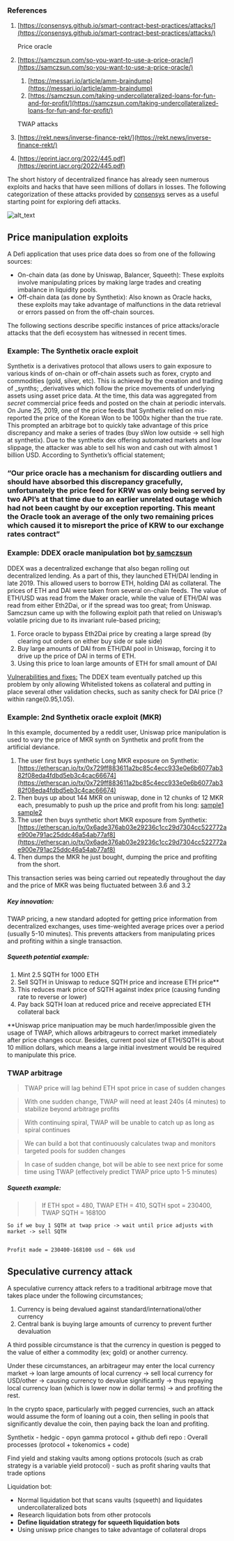 ### References



1. [https://consensys.github.io/smart-contract-best-practices/attacks/](https://consensys.github.io/smart-contract-best-practices/attacks/)

    Price oracle

2. [https://samczsun.com/so-you-want-to-use-a-price-oracle/](https://samczsun.com/so-you-want-to-use-a-price-oracle/)
    1. [https://messari.io/article/amm-braindump](https://messari.io/article/amm-braindump)
    2. [https://samczsun.com/taking-undercollateralized-loans-for-fun-and-for-profit/](https://samczsun.com/taking-undercollateralized-loans-for-fun-and-for-profit/)

    TWAP attacks

3. [https://rekt.news/inverse-finance-rekt/](https://rekt.news/inverse-finance-rekt/)
4. [https://eprint.iacr.org/2022/445.pdf](https://eprint.iacr.org/2022/445.pdf)

The short history of decentralized finance has already seen numerous exploits and hacks that have seen millions of dollars in losses. The following categorization of these attacks provided by [consensys](https://consensys.github.io/smart-contract-best-practices/attacks/) serves as a useful starting point for exploring defi attacks.


![alt_text](images/image1.png "image_tooltip")



## Price manipulation exploits

A Defi application that uses price data does so from one of the following sources:



* On-chain data (as done by Uniswap, Balancer, Squeeth): These exploits involve manipulating prices by making large trades and creating imbalance in liquidity pools.
* Off-chain data (as done by Synthetix): Also known as Oracle hacks, these exploits may take advantage of malfunctions in the data retrieval or errors passed on from the off-chain sources.

The following sections describe specific instances of price attacks/oracle attacks that the defi ecosystem has witnessed in recent times.


### Example: The Synthetix oracle exploit

Synthetix is a derivatives protocol that allows users to gain exposure to various kinds of on-chain or off-chain assets such as forex, crypto and commodities (gold, silver, etc). This is achieved by the creation and trading of _synths; _derivatives which follow the price movements of underlying assets using asset price data. At the time, this data was aggregated from _secret_ commercial price feeds and posted on the chain at periodic intervals. On June 25, 2019, one of the price feeds that Synthetix relied on mis-reported the price of the Korean Won to be 1000x higher than the true rate. This prompted an arbitrage bot to quickly take advantage of this price discrepancy and make a series of trades (buy sWon low outside -> sell high at synthetix). Due to the synthetix dex offering automated markets and low slippage, the attacker was able to sell his won and cash out with almost 1 billion USD. According to Synthetix’s official statement;


### “Our price oracle has a mechanism for discarding outliers and should have absorbed this discrepancy gracefully, unfortunately the price feed for KRW was only being served by two API’s at that time due to an earlier unrelated outage which had not been caught by our exception reporting. This meant the Oracle took an average of the only two remaining prices which caused it to misreport the price of KRW to our exchange rates contract”


### Example: DDEX oracle manipulation bot [by samczsun](https://samczsun.com/taking-undercollateralized-loans-for-fun-and-for-profit/)

DDEX was a decentralized exchange that also began rolling out decentralized lending. As a part of this, they launched ETH/DAI lending in late 2019. This allowed users to borrow ETH, holding DAI as collateral. The prices of ETH and DAI were taken from several on-chain feeds.  The value of ETH/USD was read from the Maker oracle, while the value of ETH/DAI was read from either Eth2Dai, or if the spread was too great; from Uniswap. Samczsun came up with the following exploit path that relied on Uniswap’s volatile pricing due to its invariant rule-based pricing;



1. Force oracle to bypass Eth2Dai price by creating a large spread (by clearing out orders on either buy side or sale side)
2. Buy large amounts of DAI from ETH/DAI pool in Uniswap, forcing it to drive up the price of DAI in terms of ETH.
3. Using this price to loan large amounts of ETH for small amount of DAI

<span style="text-decoration:underline;">Vulnerabilities and fixes:</span> The DDEX team eventually patched up this problem by  only allowing Whitelisted tokens as collateral and putting in place several other validation checks, such as sanity check for DAI price (? within range(0.95,1.05).


### Example: 2nd Synthetix oracle exploit (MKR)

In this example, documented by a reddit user, Uniswap price manipulation is used to vary the price of MKR synth on Synthetix and profit from the artificial deviance.



1. The user first buys synthetic Long MKR exposure on Synthetix: [https://etherscan.io/tx/0x729ff883611a2bc85c4ecc933e0e6b6077ab382f08eda4fdbd5eb3c4cac66674](https://etherscan.io/tx/0x729ff883611a2bc85c4ecc933e0e6b6077ab382f08eda4fdbd5eb3c4cac66674)
2. Then buys up about 144 MKR on uniswap, done in 12 chunks of 12 MKR each, presumably to push up the price and profit from his long: [sample1](https://etherscan.io/tx/0x60c38fb7a5d9ee88200d8034b69f45c8f9bb1e2ff95ed9bb74af179a89c1ee8c) [sample2](https://etherscan.io/tx/0x085697d4ed0c8c369c84480ed62dcbb7cd800adbc397c103d68e71cbbc301018)
3. The user then buys synthetic short MKR exposure from Synthetix: [https://etherscan.io/tx/0x6ade376ab03e29236c1cc29d7304cc522772ae900e791ac25ddc46a54ab77af8](https://etherscan.io/tx/0x6ade376ab03e29236c1cc29d7304cc522772ae900e791ac25ddc46a54ab77af8)
4. Then dumps the MKR he just bought, dumping the price and profiting from the short.

This transaction series was being carried out repeatedly throughout the day and the price of MKR was being fluctuated between 3.6 and 3.2


##### Key innovation: 

TWAP pricing, a new standard adopted for getting price information from decentralized exchanges, uses time-weighted average prices over a period (usually 5-10 minutes). This prevents attackers from manipulating prices and profiting within a single transaction.


##### Squeeth potential example: 



1. Mint 2.5 SQTH for 1000 ETH
2. Sell SQTH in Uniswap to reduce SQTH price and increase ETH price**
3. This reduces mark price of SQTH against index price (causing funding rate to reverse or lower)
4. Pay back SQTH loan at reduced price and receive appreciated ETH collateral back

**Uniswap price manipuation may be much harder/impossible given the usage of TWAP, which allows arbitrageurs to correct market immediately after price changes occur. Besides, current pool size of ETH/SQTH is about 10 million dollars, which means a large initial investment would be required to manipulate this price.


### TWAP arbitrage

> TWAP price will lag behind ETH spot price in case of sudden changes

> With one sudden change, TWAP will need at least 240s (4 minutes) to stabilize beyond arbitrage profits

> With continuing spiral, TWAP will be unable to catch up as long as spiral continues

> We can build a bot that continuously calculates twap and monitors targeted pools for sudden changes

> In case of sudden change, bot will be able to see next price for some time using TWAP (effectively predict TWAP price upto 1-5 minutes)


##### Squeeth example:

>>  If ETH spot = 480, TWAP ETH = 410, SQTH spot = 230400, TWAP SQTH = 168100


    So if we buy 1 SQTH at twap price -> wait until price adjusts with market -> sell SQTH


    Profit made = 230400-168100 usd ~ 60k usd


## Speculative currency attack

A speculative currency attack refers to a traditional arbitrage move that takes place under the following circumstances;



1. Currency is being devalued against standard/international/other currency
2. Central bank is buying large amounts of currency to prevent further devaluation

A third possible circumstance is that the currency in question is pegged to the value of either a commodity (ex; gold) or another currency. 

Under these circumstances, an arbitrageur may enter the local currency market -> loan large amounts of local currency -> sell local currency for USD/other -> causing currency to devalue significantly -> thus repaying local currency loan (which is lower now in dollar terms) -> and profiting the rest.

In the crypto space, particularly with pegged currencies, such an attack would assume the form of loaning out a coin, then selling in pools that significantly devalue the coin, then paying back the loan and profiting. 

Synthetix - hedgic - opyn gamma protocol + github defi repo : Overall processes (protocol +  tokenomics + code)

Find yield and staking vaults among options protocols (such as crab strategy is a variable yield protocol) - such as profit sharing vaults that trade options 

Liquidation bot:



* Normal liquidation bot that scans vaults (squeeth) and liquidates undercollateralized bots
* Research liquidation bots from other protocols
* **Define liquidation strategy for squeeth liquidation bots**
* Using uniswp price changes to take advantage of collateral drops